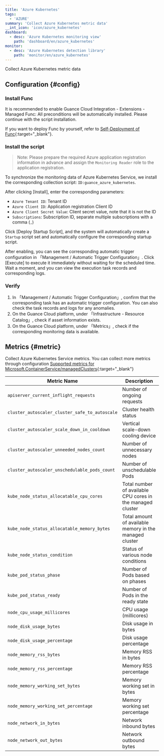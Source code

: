 ```yaml
---
title: 'Azure Kubernetes'
tags: 
  - 'AZURE'
summary: 'Collect Azure Kubernetes metric data'
__int_icon: 'icon/azure_kubernetes'
dashboard:
  - desc: 'Azure Kubernetes monitoring view'
    path: 'dashboard/en/azure_kubernetes'
monitor:
  - desc: 'Azure Kubernetes detection library'
    path: 'monitor/en/azure_kubernetes'
---
```


Collect Azure Kubernetes metric data

## Configuration {#config}

### Install Func

It is recommended to enable Guance Cloud Integration - Extensions - Managed Func: All preconditions will be automatically installed. Please continue with the script installation.

If you want to deploy Func by yourself, refer to [Self-Deployment of Func](https://func.guance.com/doc/script-market-guance-integration/){:target="_blank"}.

### Install the script

> Note: Please prepare the required Azure application registration information in advance and assign the `Monitoring Reader` role to the application registration.

To synchronize the monitoring data of Azure Kubernetes Service, we install the corresponding collection script: `ID:guance_azure_kubernetes`.

After clicking [Install], enter the corresponding parameters:

- `Azure Tenant ID`: Tenant ID
- `Azure Client ID`: Application registration Client ID
- `Azure Client Secret Value`: Client secret value, note that it is not the ID
- `Subscriptions`: Subscription ID, separate multiple subscriptions with a comma (`,`)

Click [Deploy Startup Script], and the system will automatically create a `Startup` script set and automatically configure the corresponding startup script.

After enabling, you can see the corresponding automatic trigger configuration in 「Management / Automatic Trigger Configuration」. Click [Execute] to execute it immediately without waiting for the scheduled time. Wait a moment, and you can view the execution task records and corresponding logs.

### Verify

1. In 「Management / Automatic Trigger Configuration」, confirm that the corresponding task has an automatic trigger configuration. You can also check the task records and logs for any anomalies.
2. On the Guance Cloud platform, under 「Infrastructure - Resource Catalog」, check if asset information exists.
3. On the Guance Cloud platform, under 「Metrics」, check if the corresponding monitoring data is available.

## Metrics {#metric}

Collect Azure Kubernetes Service metrics. You can collect more metrics through configuration [Supported metrics for Microsoft.ContainerService/managedClusters](https://learn.microsoft.com/zh-cn/azure/azure-monitor/reference/supported-metrics/microsoft-containerservice-managedclusters-metrics){:target="_blank"}

| Metric Name | Description | Unit |
| ---- | ------ | ------ |
|`apiserver_current_inflight_requests`| Number of ongoing requests | count |
|`cluster_autoscaler_cluster_safe_to_autoscale`| Cluster health status | boolean |
|`cluster_autoscaler_scale_down_in_cooldown`| Vertical scale-down cooling device | - |
|`cluster_autoscaler_unneeded_nodes_count`| Number of unnecessary nodes | count |
|`cluster_autoscaler_unschedulable_pods_count`| Number of unschedulable Pods | count |
|`kube_node_status_allocatable_cpu_cores`| Total number of available CPU cores in the managed cluster | count |
|`kube_node_status_allocatable_memory_bytes`| Total amount of available memory in the managed cluster | count |
|`kube_node_status_condition`| Status of various node conditions | count |
|`kube_pod_status_phase`| Number of Pods based on phases | count |
|`kube_pod_status_ready`| Number of Pods in the ready state | count |
|`node_cpu_usage_millicores`| CPU usage (millicores) | % |
|`node_disk_usage_bytes`| Disk usage in bytes | bytes |
|`node_disk_usage_percentage`| Disk usage percentage | % |
|`node_memory_rss_bytes`| Memory RSS in bytes | bytes |
|`node_memory_rss_percentage`| Memory RSS percentage | % |
|`node_memory_working_set_bytes`| Memory working set in bytes | bytes |
|`node_memory_working_set_percentage`| Memory working set percentage | % |
|`node_network_in_bytes`| Network inbound bytes | bytes |
|`node_network_out_bytes`| Network outbound bytes | bytes |
